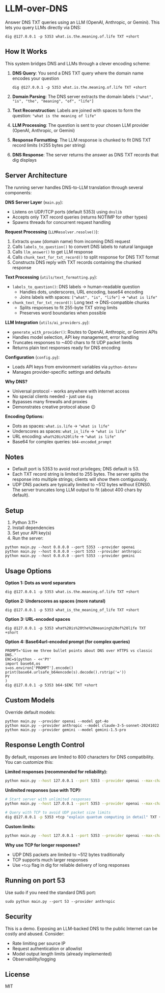LLM-over-DNS
============

Answer DNS TXT queries using an LLM (OpenAI, Anthropic, or Gemini). This lets you query LLMs directly via DNS:

```
dig @127.0.0.1 -p 5353 what.is.the.meaning.of.life TXT +short
```

How It Works
------------

This system bridges DNS and LLMs through a clever encoding scheme:

1. **DNS Query**: You send a DNS TXT query where the domain name encodes your question
   ```
   dig @127.0.0.1 -p 5353 what.is.the.meaning.of.life TXT +short
   ```

2. **Domain Parsing**: The DNS server extracts the domain labels `["what", "is", "the", "meaning", "of", "life"]`

3. **Text Reconstruction**: Labels are joined with spaces to form the question: `"what is the meaning of life"`

4. **LLM Processing**: The question is sent to your chosen LLM provider (OpenAI, Anthropic, or Gemini)

5. **Response Formatting**: The LLM response is chunked to fit DNS TXT record limits (≤255 bytes per string)

6. **DNS Response**: The server returns the answer as DNS TXT records that dig displays

Server Architecture
-------------------

The running server handles DNS-to-LLM translation through several components:

**DNS Server Layer** (`main.py`):
- Listens on UDP/TCP ports (default 5353) using `dnslib`
- Accepts only TXT record queries (returns NOTIMP for other types)
- Spawns threads for concurrent request handling

**Request Processing** (`LLMResolver.resolve()`):
1. Extracts `qname` (domain name) from incoming DNS request
2. Calls `labels_to_question()` to convert DNS labels to natural language
3. Calls `llm_answer()` to get LLM response
4. Calls `chunk_text_for_txt_record()` to split response for DNS TXT format
5. Constructs DNS reply with TXT records containing the chunked response

**Text Processing** (`utils/text_formatting.py`):
- `labels_to_question()`: DNS labels → human-readable question
  - Handles dots, underscores, URL encoding, base64 encoding
  - Joins labels with spaces: `["what", "is", "life"]` → `"what is life"`
- `chunk_text_for_txt_record()`: Long text → DNS-compatible chunks
  - Splits responses to fit 255-byte TXT string limits
  - Preserves word boundaries when possible

**LLM Integration** (`utils/ai_providers.py`):
- `generate_with_provider()`: Routes to OpenAI, Anthropic, or Gemini APIs
- Handles model selection, API key management, error handling
- Truncates responses to ~400 chars to fit UDP packet limits
- Returns plain text responses ready for DNS encoding

**Configuration** (`config.py`):
- Loads API keys from environment variables via `python-dotenv`
- Manages provider-specific settings and defaults

**Why DNS?** 
- Universal protocol - works anywhere with internet access
- No special clients needed - just use `dig` 
- Bypasses many firewalls and proxies
- Demonstrates creative protocol abuse 😉

**Encoding Options:**
- Dots as spaces: `what.is.life` → `"what is life"`
- Underscores as spaces: `what_is_life` → `"what is life"`  
- URL encoding: `what%20is%20life` → `"what is life"`
- Base64 for complex queries: `b64-encoded_prompt`

Notes
-----
- Default port is 5353 to avoid root privileges; DNS default is 53.
- Each TXT record string is limited to 255 bytes. The server splits the response into multiple strings; clients will show them contiguously.
- UDP DNS packets are typically limited to ~512 bytes without EDNS0. The server truncates long LLM output to fit (about 400 chars by default).

Setup
-----
1. Python 3.11+
2. Install dependencies
3. Set your API key(s)
4. Run the server:

```
python main.py --host 0.0.0.0 --port 5353 --provider openai
python main.py --host 0.0.0.0 --port 5353 --provider anthropic
python main.py --host 0.0.0.0 --port 5353 --provider gemini
```

Usage Options
-------------

**Option 1: Dots as word separators**
```
dig @127.0.0.1 -p 5353 what.is.the.meaning.of.life TXT +short
```

**Option 2: Underscores as spaces (more natural)**
```
dig @127.0.0.1 -p 5353 what_is_the_meaning_of_life TXT +short
```

**Option 3: URL-encoded spaces**
```
dig @127.0.0.1 -p 5353 what%20is%20the%20meaning%20of%20life TXT +short
```

**Option 4: Base64url-encoded prompt (for complex queries)**
```
PROMPT='Give me three bullet points about DNS over HTTPS vs classic DNS.'
ENC=$(python - <<'PY'
import base64,os
s=os.environ['PROMPT'].encode()
print(base64.urlsafe_b64encode(s).decode().rstrip('='))
PY
)
dig @127.0.0.1 -p 5353 b64-$ENC TXT +short
```

Custom Models
-------------
Override default models:

```
python main.py --provider openai --model gpt-4o
python main.py --provider anthropic --model claude-3-5-sonnet-20241022
python main.py --provider gemini --model gemini-1.5-pro
```

Response Length Control
-----------------------
By default, responses are limited to 800 characters for DNS compatibility. You can customize this:

**Limited responses (recommended for reliability):**
```bash
python main.py --host 127.0.0.1 --port 5353 --provider openai --max-chars 800
```

**Unlimited responses (use with TCP):**
```bash
# Start server with unlimited responses
python main.py --host 127.0.0.1 --port 5353 --provider openai --max-chars 0

# Query with TCP to avoid UDP packet size limits
dig @127.0.0.1 -p 5353 +tcp "explain quantum computing in detail" TXT +short
```

**Custom limits:**
```bash
python main.py --host 127.0.0.1 --port 5353 --provider openai --max-chars 1500
```

**Why use TCP for longer responses?**
- UDP DNS packets are limited to ~512 bytes traditionally
- TCP supports much larger responses
- Use `+tcp` flag in dig for reliable delivery of long responses

Running on port 53
------------------
Use sudo if you need the standard DNS port:

```
sudo python main.py --port 53 --provider anthropic
```

Security
--------
This is a demo. Exposing an LLM-backed DNS to the public Internet can be costly and abused. Consider:
- Rate limiting per source IP
- Request authentication or allowlist
- Model output length limits (already implemented)
- Observability/logging

License
-------
MIT

